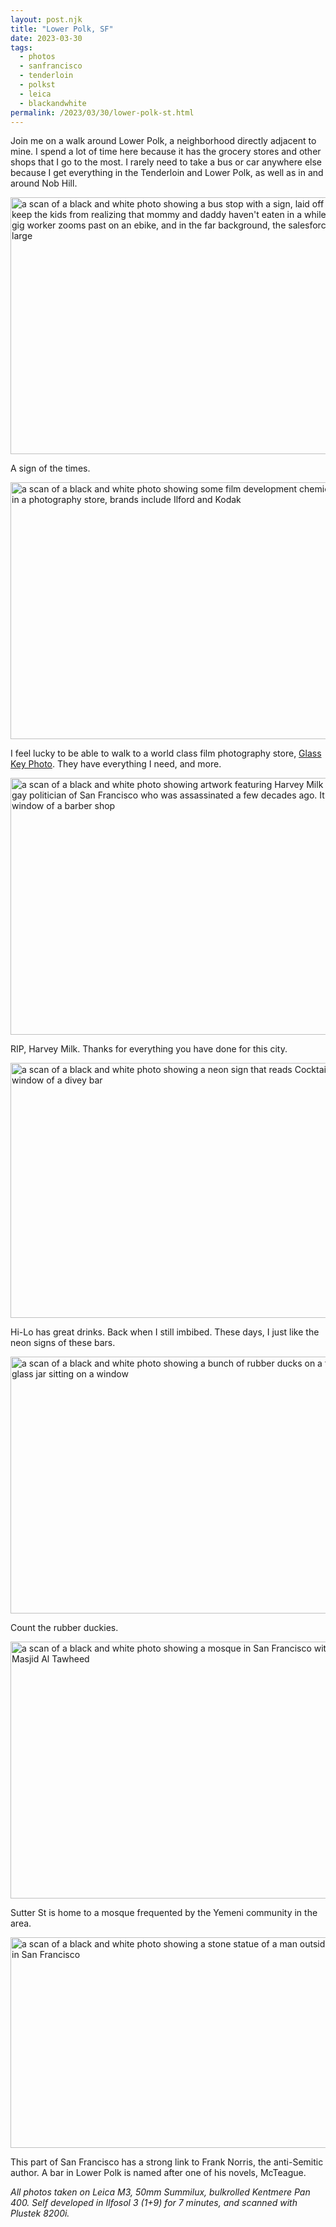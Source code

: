```yaml
---
layout: post.njk
title: "Lower Polk, SF"
date: 2023-03-30
tags:
  - photos
  - sanfrancisco
  - tenderloin
  - polkst
  - leica
  - blackandwhite
permalink: /2023/03/30/lower-polk-st.html
---
```

Join me on a walk around Lower Polk, a neighborhood directly adjacent to mine. I spend a lot of time here because it has the grocery stores and other shops that I go to the most. I rarely need to take a bus or car anywhere else because I get everything in the Tenderloin and Lower Polk, as well as in and around Nob Hill.

<img src="/photos/uploads/d06e664f61.jpg" width="600" height="411" alt="a scan of a black and white photo showing a bus stop with a sign, laid off and trying to keep the kids from realizing that mommy and daddy haven't eaten in a while. behind, a gig worker zooms past on an ebike, and in the far background, the salesforce tower looms large " />

A sign of the times.

<img src="/photos/uploads/295e914a22.jpg" width="600" height="411" alt="a scan of a black and white photo showing some film development chemicals on a shelf in a photography store, brands include Ilford and Kodak" />

I feel lucky to be able to walk to a world class film photography store, [Glass Key Photo](https://www.glasskeyphoto.com/). They have everything I need, and more.

<img src="/photos/uploads/7e7183df2c.jpg" width="600" height="411" alt="a scan of a black and white photo showing artwork featuring Harvey Milk the former gay politician of San Francisco who was assassinated a few decades ago. It sits in the window of a barber shop" />

RIP, Harvey Milk. Thanks for everything you have done for this city.

<img src="/photos/uploads/fba7167a94.jpg" width="600" height="408" alt="a scan of a black and white photo showing a neon sign that reads Cocktails in the window of a divey bar" />

Hi-Lo has great drinks. Back when I still imbibed. These days, I just like the neon signs of these bars.

<img src="/photos/uploads/f9672b377e.jpg" width="600" height="411" alt="a scan of a black and white photo showing a bunch of rubber ducks on a table inside a glass jar sitting on a window" />

Count the rubber duckies.

<img src="/photos/uploads/79d69d0132.jpg" width="600" height="411" alt="a scan of a black and white photo showing a mosque in San Francisco with the name Masjid Al Tawheed" />

Sutter St is home to a mosque frequented by the Yemeni community in the area.

<img src="/photos/uploads/1d1a7672ac.jpg" width="600" height="337" alt="a scan of a black and white photo showing a stone statue of a man outside an Irish bar in San Francisco" />

This part of San Francisco has a strong link to Frank Norris, the anti-Semitic author. A bar in Lower Polk is named after one of his novels, McTeague.

_All photos taken on Leica M3, 50mm Summilux, bulkrolled Kentmere Pan 400. Self developed in Ilfosol 3 (1+9) for 7 minutes, and scanned with Plustek 8200i._
